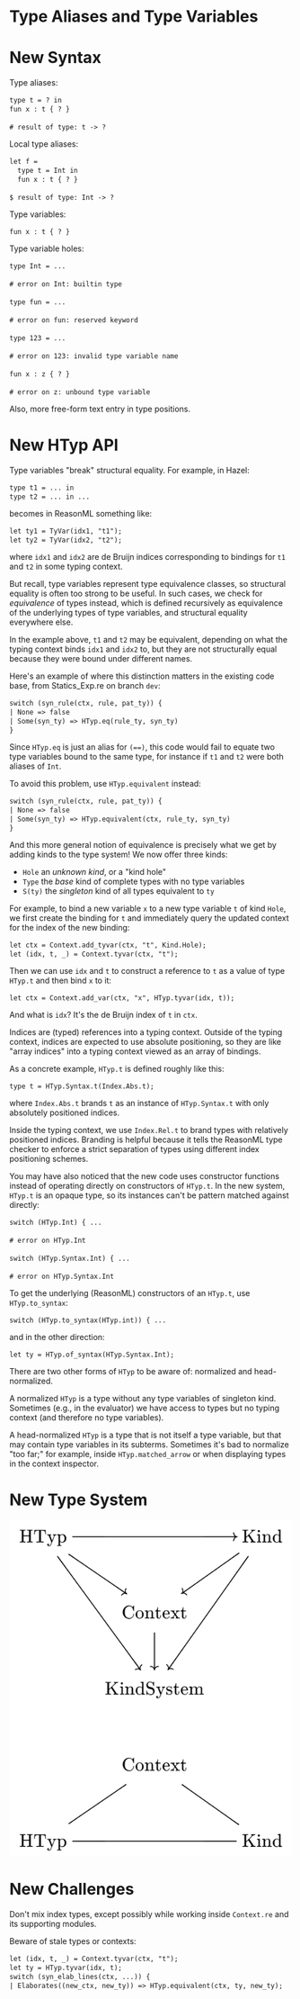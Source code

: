 # Type Aliases and Type Variables

# New Syntax

Type aliases:

```
type t = ? in
fun x : t { ? }

# result of type: t -> ?
```

Local type aliases:

```
let f =
  type t = Int in
  fun x : t { ? }
  
$ result of type: Int -> ?
```

Type variables:

```
fun x : t { ? }
```

Type variable holes:

```
type Int = ...

# error on Int: builtin type

type fun = ...

# error on fun: reserved keyword

type 123 = ...

# error on 123: invalid type variable name

fun x : z { ? }

# error on z: unbound type variable
```

Also, more free-form text entry in type positions.

# New HTyp API

Type variables "break" structural equality. For example, in Hazel:

```
type t1 = ... in
type t2 = ... in ...
```

becomes in ReasonML something like:

```
let ty1 = TyVar(idx1, "t1");
let ty2 = TyVar(idx2, "t2");
```

where `idx1` and `idx2` are de Bruijn indices corresponding to bindings for `t1`
and `t2` in some typing context.

But recall, type variables represent type equivalence classes, so structural
equality is often too strong to be useful. In such cases, we check for
*equivalence* of types instead, which is defined recursively as equivalence of
the underlying types of type variables, and structural equality everywhere else.

In the example above, `t1` and `t2` may be equivalent, depending on what the
typing context binds `idx1` and `idx2` to, but they are not structurally equal
because they were bound under different names.

Here's an example of where this distinction matters in the existing code base,
from Statics_Exp.re on branch `dev`:

```
switch (syn_rule(ctx, rule, pat_ty)) {
| None => false
| Some(syn_ty) => HTyp.eq(rule_ty, syn_ty)
}
```

Since `HTyp.eq` is just an alias for `(==)`, this code would fail to equate two
type variables bound to the same type, for instance if `t1` and `t2` were both
aliases of `Int`.

To avoid this problem, use `HTyp.equivalent` instead:
```
switch (syn_rule(ctx, rule, pat_ty)) {
| None => false
| Some(syn_ty) => HTyp.equivalent(ctx, rule_ty, syn_ty)
}
```

And this more general notion of equivalence is precisely what we get by adding
kinds to the type system! We now offer three kinds:

- `Hole` an *unknown kind*, or a "kind hole"
- `Type` the *base* kind of complete types with no type variables
- `S(ty)` the *singleton* kind of all types equivalent to `ty`

For example, to bind a new variable `x` to a new type variable `t` of kind
`Hole`, we first create the binding for `t` and immediately query the updated
context for the index of the new binding:

```
let ctx = Context.add_tyvar(ctx, "t", Kind.Hole);
let (idx, t, _) = Context.tyvar(ctx, "t");
```

Then we can use `idx` and `t` to construct a reference to `t` as a value of type
`HTyp.t` and then bind `x` to it:

```
let ctx = Context.add_var(ctx, "x", HTyp.tyvar(idx, t));
```

And what is `idx`? It's the de Bruijn index of `t` in `ctx`.

Indices are (typed) references into a typing context. Outside of the typing
context, indices are expected to use absolute positioning, so they are like
"array indices" into a typing context viewed as an array of bindings.

As a concrete example, `HTyp.t` is defined roughly like this:

```
type t = HTyp.Syntax.t(Index.Abs.t);
```

where `Index.Abs.t` brands `t` as an instance of `HTyp.Syntax.t` with only
absolutely positioned indices.

Inside the typing context, we use `Index.Rel.t` to brand types with relatively
positioned indices. Branding is helpful because it tells the ReasonML type
checker to enforce a strict separation of types using different index
positioning schemes.

You may have also noticed that the new code uses constructor functions instead
of operating directly on constructors of `HTyp.t`. In the new system, `HTyp.t`
is an opaque type, so its instances can't be pattern matched against directly:

```
switch (HTyp.Int) { ...

# error on HTyp.Int

switch (HTyp.Syntax.Int) { ...

# error on HTyp.Syntax.Int
```

To get the underlying (ReasonML) constructors of an `HTyp.t`, use
`HTyp.to_syntax`:

```
switch (HTyp.to_syntax(HTyp.int)) { ...

```

and in the other direction:

```
let ty = HTyp.of_syntax(HTyp.Syntax.Int);
```

There are two other forms of `HTyp` to be aware of: normalized and head-normalized.

A normalized `HTyp` is a type without any type variables of singleton kind.
Sometimes (e.g., in the evaluator) we have access to types but no typing context
(and therefore no type variables).

A head-normalized `HTyp` is a type that is not itself a type variable, but that
may contain type variables in its subterms. Sometimes it's bad to normalize "too
far;" for example, inside `HTyp.matched_arrow` or when displaying types in the
context inspector.

# New Type System

![modules](9-type-aliases/modules.png)

# New Challenges

Don't mix index types, except possibly while working inside `Context.re` and its
supporting modules.

Beware of stale types or contexts:

```
let (idx, t, _) = Context.tyvar(ctx, "t");
let ty = HTyp.tyvar(idx, t);
switch (syn_elab_lines(ctx, ...)) {
| Elaborates((new_ctx, new_ty)) => HTyp.equivalent(ctx, ty, new_ty);
```
